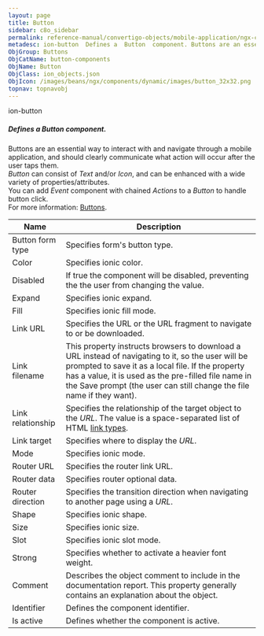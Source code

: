 ```yaml
---
layout: page
title: Button
sidebar: c8o_sidebar
permalink: reference-manual/convertigo-objects/mobile-application/ngx-components/button-components/button/
metadesc: ion-button  Defines a  Button  component. Buttons are an essential way to interact with and navigate through a mobile application, and should clearly 
ObjGroup: Buttons
ObjCatName: button-components
ObjName: Button
ObjClass: ion_objects.json
ObjIcon: /images/beans/ngx/components/dynamic/images/button_32x32.png
topnav: topnavobj
---
```

ion-button<br/>

##### Defines a <i>Button</i> component.<br/>
Buttons are an essential way to interact with and navigate through a mobile application, and should clearly communicate what action will occur after the user taps them.<br/>
<i>Button</i> can consist of <i>Text</i> and/or <i>Icon</i>, and can be enhanced with a wide variety of properties/attributes.<br/>
You can add <i>Event</i> component with chained <i>Actions</i> to a <i>Button</i> to handle button click.<br/>
 For more information: <a href='https://ionicframework.com/docs/api/button'>Buttons</a>.

Name | Description 
--- | ---
Button form type | Specifies form's button type.
Color | Specifies ionic color.
Disabled | If true the component will be disabled, preventing the the user from changing the value.
Expand | Specifies ionic expand.
Fill | Specifies ionic fill mode.
Link URL | Specifies the URL or the URL fragment to navigate to or be downloaded.
Link filename | This property instructs browsers to download a URL instead of navigating to it, so the user will be prompted to save it as a local file. If the property has a value, it is used as the pre-filled file name in the Save prompt (the user can still change the file name if they want).
Link relationship | Specifies the relationship of the target object to the <i>URL</i>. The value is a space-separated list of HTML <a href='https://developer.mozilla.org/en-US/docs/Web/HTML/Link_types'>link types</a>.
Link target | Specifies where to display the <i>URL</i>.
Mode | Specifies ionic mode.
Router URL | Specifies the router link URL.
Router data | Specifies router optional data.
Router direction | Specifies the transition direction when navigating to another page using a <i>URL</i>.
Shape | Specifies ionic shape.
Size | Specifies ionic size.
Slot | Specifies ionic slot mode.
Strong | Specifies whether to activate a heavier font weight.
Comment | Describes the object comment to include in the documentation report.  This property generally contains an explanation about the object. 
Identifier | Defines the component identifier.  
Is active | Defines whether the component is active. 


